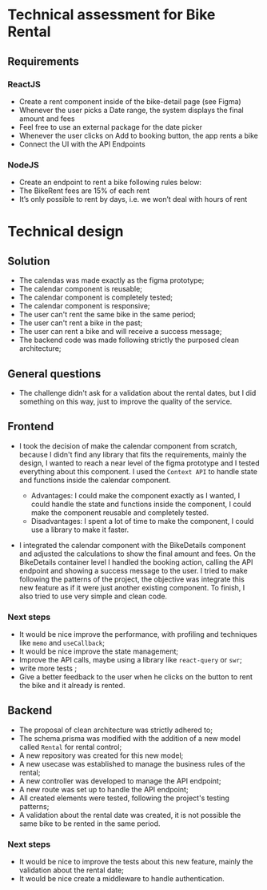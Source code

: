 # Technical assessment for Bike Rental

## Requirements

### ReactJS

- Create a rent component inside of the bike-detail page (see Figma)
- Whenever the user picks a Date range, the system displays the final amount and fees
- Feel free to use an external package for the date picker
- Whenever the user clicks on Add to booking button, the app rents a bike
- Connect the UI with the API Endpoints

### NodeJS

- Create an endpoint to rent a bike following rules below:
- The BikeRent fees are 15% of each rent
- It’s only possible to rent by days, i.e. we won’t deal with hours of rent

# Technical design

## Solution

- The calendas was made exactly as the figma prototype;
- The calendar component is reusable;
- The calendar component is completely tested;
- The calendar component is responsive;
- The user can't rent the same bike in the same period;
- The user can't rent a bike in the past;
- The user can rent a bike and will receive a success message;
- The backend code was made following strictly the purposed clean architecture;

## General questions

- The challenge didn't ask for a validation about the rental dates, but I did something on this way, just to improve the quality of the service.

## Frontend

- I took the decision of make the calendar component from scratch, because I didn't find any library that fits the requirements, mainly the design, I wanted to reach a near level of the figma prototype and I tested everything about this component. I used the `Context API` to handle state and functions inside the calendar component.

  - Advantages: I could make the component exactly as I wanted, I could handle the state and functions inside the component, I could make the component reusable and completely tested.
  - Disadvantages: I spent a lot of time to make the component, I could use a library to make it faster.

- I integrated the calendar component with the BikeDetails component and adjusted the calculations to show the final amount and fees. On the BikeDetails container level I handled the booking action, calling the API endpoint and showing a success message to the user. I tried to make following the patterns of the project, the objective was integrate this new feature as if it were just another existing component. To finish, I also tried to use very simple and clean code.

### Next steps

- It would be nice improve the performance, with profiling and techniques like `memo` and `useCallback`;
- It would be nice improve the state management;
- Improve the API calls, maybe using a library like `react-query` or `swr`;
- write more tests ;
- Give a better feedback to the user when he clicks on the button to rent the bike and it already is rented.

## Backend

- The proposal of clean architecture was strictly adhered to;
- The schema.prisma was modified with the addition of a new model called `Rental` for rental control;
- A new repository was created for this new model;
- A new usecase was established to manage the business rules of the rental;
- A new controller was developed to manage the API endpoint;
- A new route was set up to handle the API endpoint;
- All created elements were tested, following the project's testing patterns;
- A validation about the rental date was created, it is not possible the same bike to be rented in the same period.

### Next steps

- It would be nice to improve the tests about this new feature, mainly the validation about the rental date;
- It would be nice create a middleware to handle authentication.
